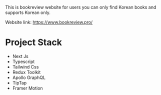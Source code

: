 This is bookreview website for users
you can only find Korean books and supports Korean only.

Website link: https://www.bookreview.pro/

# Project Stack
 
 * Next Js
 * Typescript
 * Tailwind Css
 * Redux Toolkit
 * Apollo GraphQL
 * TipTap
 * Framer Motion
 
 
 
 
